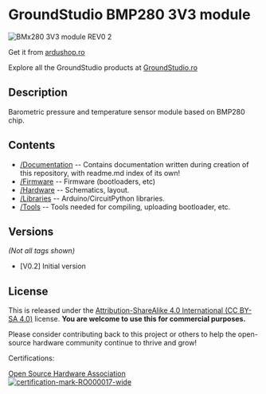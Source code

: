 GroundStudio BMP280 3V3 module
====================================
![BMx280 3V3 module REV0 2](https://github.com/GroundStudio/GroundStudio_BMP280_3V3_module/assets/77836107/acb8c092-a191-4ec9-8b7a-319acd7f5783)

Get it from [ardushop.ro](https://ardushop.ro/ro/home/2512-modul-senzor-presiune-atmosferica-bmp280-3v3-groundstudio.html)

Explore all the GroundStudio products at [GroundStudio.ro](https://groundstudio.ro/)

Description
-------------------
Barometric pressure and temperature sensor module based on BMP280 chip.

Contents
-------------------

* [/Documentation](https://github.com/GroundStudio/GroundStudio_BMP280_3V3_module/tree/main/Documentation) -- Contains documentation written during creation of this repository, with readme.md index of its own!
* [/Firmware](https://github.com/GroundStudio/GroundStudio_BMP280_3V3_module/tree/main/Firmware) -- Firmware (bootloaders, etc)
* [/Hardware](https://github.com/GroundStudio/GroundStudio_BMP280_3V3_module/tree/main/Hardware) -- Schematics, layout.
* [/Libraries](https://github.com/GroundStudio/GroundStudio_BMP280_3V3_module/tree/main/Libraries) -- Arduino/CircuitPython libraries. 
* [/Tools](https://github.com/GroundStudio/GroundStudio_BMP280_3V3_module/tree/main) -- Tools needed for compiling, uploading bootloader, etc.

Versions
-------------------
*(Not all tags shown)*
* [V0.2] Initial version

License
-------------------
This is released under the [Attribution-ShareAlike 4.0 International (CC BY-SA 4.0)](https://creativecommons.org/licenses/by-sa/4.0/) license. 
**You are welcome to use this for commercial purposes.**

Please consider contributing back to this project or others to help the open-source hardware community continue to thrive and grow! 

Certifications:

[Open Source Hardware Association](https://certification.oshwa.org/ro000017.html)   
[![certification-mark-RO000017-wide](https://github.com/GroundStudio/GroundStudio_BMP280_3V3_module/assets/77836107/767a57f2-b1d1-427e-8a4f-2a3e10af8edc)
](https://certification.oshwa.org/ro000017.html)

